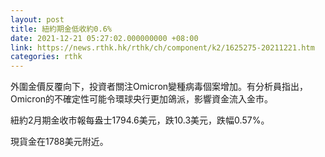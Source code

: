 ```yaml
---
layout: post
title: 紐約期金低收約0.6%
date: 2021-12-21 05:27:02.000000000 +08:00
link: https://news.rthk.hk/rthk/ch/component/k2/1625275-20211221.htm
categories: rthk
---
```


外圍金價反覆向下，投資者關注Omicron變種病毒個案增加。有分析員指出，Omicron的不確定性可能令環球央行更加鴿派，影響資金流入金市。

紐約2月期金收市報每盎士1794.6美元，跌10.3美元，跌幅0.57%。

現貨金在1788美元附近。

